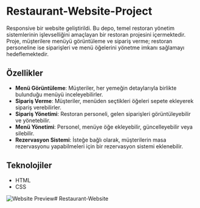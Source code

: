 # Restaurant-Website-Project

Responsive bir website geliştirildi. Bu depo, temel restoran yönetim sistemlerinin işlevselliğini amaçlayan bir restoran projesini içermektedir. Proje, müşterilere menüyü görüntüleme ve sipariş verme; restoran personeline ise siparişleri ve menü öğelerini yönetme imkanı sağlamayı hedeflemektedir.

## Özellikler

- **Menü Görüntüleme**: Müşteriler, her yemeğin detaylarıyla birlikte bulunduğu menüyü inceleyebilirler.
- **Sipariş Verme**: Müşteriler, menüden seçtikleri öğeleri sepete ekleyerek sipariş verebilirler.
- **Sipariş Yönetimi**: Restoran personeli, gelen siparişleri görüntüleyebilir ve yönetebilir.
- **Menü Yönetimi**: Personel, menüye öğe ekleyebilir, güncelleyebilir veya silebilir.
- **Rezervasyon Sistemi**: İsteğe bağlı olarak, müşterilerin masa rezervasyonu yapabilmeleri için bir rezervasyon sistemi eklenebilir.

## Teknolojiler

- HTML
- CSS


![Website Preview](restaurant.gif)# Restaurant-Website

